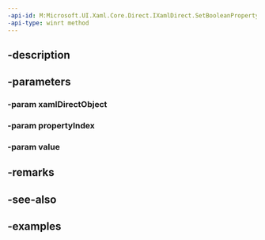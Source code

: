 ```yaml
---
-api-id: M:Microsoft.UI.Xaml.Core.Direct.IXamlDirect.SetBooleanProperty(System.Object,Microsoft.UI.Xaml.Core.Direct.XamlPropertyIndex,System.Boolean)
-api-type: winrt method
---
```


## -description

## -parameters

### -param xamlDirectObject

### -param propertyIndex

### -param value

## -remarks

## -see-also

## -examples

